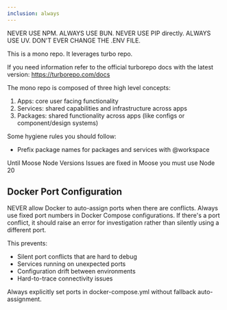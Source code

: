 ```yaml
---
inclusion: always
---
```


NEVER USE NPM. ALWAYS USE BUN.
NEVER USE PIP directly. ALWAYS USE UV.
DON'T EVER CHANGE THE .ENV FILE.

This is a mono repo. It leverages turbo repo.

If you need information refer to the official turborepo docs with the latest version: https://turborepo.com/docs

The mono repo is composed of three high level concepts:

1. Apps: core user facing functionality
2. Services: shared capabilities and infrastructure across apps
3. Packages: shared functionality across apps (like configs or component/design systems)

Some hygiene rules you should follow:

- Prefix package names for packages and services with @workspace

Until Moose Node Versions Issues are fixed in Moose you must use Node 20
## Docker Port Configuration

NEVER allow Docker to auto-assign ports when there are conflicts. Always use fixed port numbers in Docker Compose configurations. If there's a port conflict, it should raise an error for investigation rather than silently using a different port.

This prevents:
- Silent port conflicts that are hard to debug
- Services running on unexpected ports
- Configuration drift between environments
- Hard-to-trace connectivity issues

Always explicitly set ports in docker-compose.yml without fallback auto-assignment.